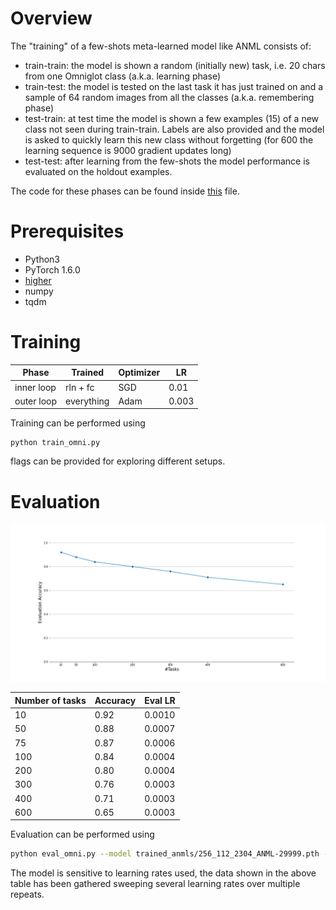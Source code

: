# Overview

The "training" of a few-shots meta-learned model like ANML consists of:
- train-train: the model is shown a random (initially new) task, i.e. 20 chars from one Omniglot class (a.k.a. learning phase)
- train-test: the model is tested on the last task it has just trained on and a sample of 64 random images from all the classes (a.k.a. remembering phase)
- test-train: at test time the model is shown a few examples (15) of a new class not seen during train-train. Labels are also provided and the model is asked to quickly learn this new class without forgetting (for 600 the learning sequence is 9000 gradient updates long)
- test-test: after learning from the few-shots the model performance is evaluated on the holdout examples.

The code for these phases can be found inside [this](anml.py) file.

# Prerequisites

- Python3 
- PyTorch 1.6.0 
- [higher](https://github.com/facebookresearch/higher)
- numpy
- tqdm

# Training

Phase       | Trained    |  Optimizer  | LR
 ---------- | ---------  | ----------  | -----
 inner loop | rln + fc   | SGD         | 0.01
 outer loop | everything | Adam        | 0.003

Training can be performed using

```
python train_omni.py
``` 
flags can be provided for exploring different setups.

# Evaluation
![evaluation results](evaluation_results.png)

Number of tasks | Accuracy | Eval LR
----| ---- | ------- 
10  | 0.92 | 0.0010 
50  | 0.88 | 0.0007 
75  | 0.87 | 0.0006 
100 | 0.84 | 0.0004 
200 | 0.80 | 0.0004 
300 | 0.76 | 0.0003 
400 | 0.71 | 0.0003 
600 | 0.65 | 0.0003

Evaluation can be performed using

```bash
python eval_omni.py --model trained_anmls/256_112_2304_ANML-29999.pth --classes 10 --lr 0.00085 --runs 10
```

The model is sensitive to learning rates used, the data shown in the above table has been gathered sweeping several learning rates over multiple repeats.
